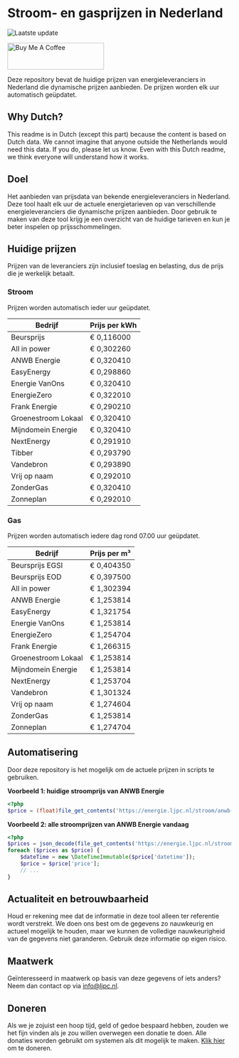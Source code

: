 # Stroom- en gasprijzen in Nederland

![Laatste update](https://img.shields.io/badge/laatste%20update-2024--11--01%2001%3A00%20CET-brightgreen)

<a href="https://www.buymeacoffee.com/Lars-" target="_blank"><img src="https://cdn.buymeacoffee.com/buttons/v2/default-orange.png" alt="Buy Me A Coffee" height="60" style="height: 60px !important;width: 217px !important;" ></a>

Deze repository bevat de huidige prijzen van energieleveranciers in Nederland die dynamische prijzen aanbieden. De prijzen worden elk uur automatisch geüpdatet.

## Why Dutch?

This readme is in Dutch (except this part) because the content is based on Dutch data. We cannot imagine that anyone outside the Netherlands would need this data. If you do, please let us know. Even with this Dutch readme, we think
everyone will understand how it works.

## Doel

Het aanbieden van prijsdata van bekende energieleveranciers in Nederland. Deze tool haalt elk uur de actuele energietarieven op van verschillende energieleveranciers die dynamische prijzen aanbieden. Door gebruik te maken van deze tool
krijg je een overzicht van de huidige tarieven en kun je beter inspelen op prijsschommelingen.

## Huidige prijzen

Prijzen van de leveranciers zijn inclusief toeslag en belasting, dus de prijs die je werkelijk betaalt.

### Stroom

Prijzen worden automatisch ieder uur geüpdatet.

 Bedrijf | Prijs per kWh 
---------|---------------
Beursprijs | € 0,116000
All in power | € 0,302260
ANWB Energie | € 0,320410
EasyEnergy | € 0,298860
Energie VanOns | € 0,320410
EnergieZero | € 0,322010
Frank Energie | € 0,290210
Groenestroom Lokaal | € 0,320410
Mijndomein Energie | € 0,320410
NextEnergy | € 0,291910
Tibber | € 0,293790
Vandebron | € 0,293890
Vrij op naam | € 0,292010
ZonderGas | € 0,320410
Zonneplan | € 0,292010


### Gas

Prijzen worden automatisch iedere dag rond 07.00 uur geüpdatet.

 Bedrijf | Prijs per m³ 
---------|--------------
Beursprijs EGSI | € 0,404350
Beursprijs EOD | € 0,397500
All in power | € 1,302394
ANWB Energie | € 1,253814
EasyEnergy | € 1,321754
Energie VanOns | € 1,253814
EnergieZero | € 1,254704
Frank Energie | € 1,266315
Groenestroom Lokaal | € 1,253814
Mijndomein Energie | € 1,253814
NextEnergy | € 1,253704
Vandebron | € 1,301324
Vrij op naam | € 1,274604
ZonderGas | € 1,253814
Zonneplan | € 1,274704


## Automatisering

Door deze repository is het mogelijk om de actuele prijzen in scripts te gebruiken.

**Voorbeeld 1: huidige stroomprijs van ANWB Energie**

```php
<?php
$price = (float)file_get_contents('https://energie.ljpc.nl/stroom/anwb-energie-nu.txt');

```

**Voorbeeld 2: alle stroomprijzen van ANWB Energie vandaag**

```php
<?php
$prices = json_decode(file_get_contents('https://energie.ljpc.nl/stroom/all-in-power-vandaag.json'),true);
foreach ($prices as $price) {
    $dateTime = new \DateTimeImmutable($price['datetime']);
    $price = $price['price'];
    // ...
}
```

## Actualiteit en betrouwbaarheid

Houd er rekening mee dat de informatie in deze tool alleen ter referentie wordt verstrekt. We doen ons best om de gegevens zo nauwkeurig en actueel mogelijk te houden, maar we kunnen de volledige nauwkeurigheid van de gegevens niet
garanderen. Gebruik deze informatie op eigen risico.

## Maatwerk

Geïnteresseerd in maatwerk op basis van deze gegevens of iets anders? Neem dan contact op
via [info@ljpc.nl](mailto:info@ljpc.nl?subject=Energie%20prijzen).

## Doneren

Als we je zojuist een hoop tijd, geld of gedoe bespaard hebben, zouden we het fijn vinden als je zou willen overwegen een
donatie te doen. Alle donaties worden gebruikt om systemen als dit mogelijk te
maken. [Klik hier](https://www.buymeacoffee.com/Lars-) om te doneren.
